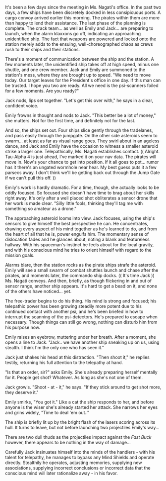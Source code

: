 It's been a few days since the meeting in Ms. Nagati's office. In the past two days, a few ships have been discretely docked in less consipicuous ports. A cargo convoy arrived earlier this morning. The pirates within them are more than happy to lend their assistance. The last phase of the planning is complete. The crack team... as well as Emily and Jack... are preparing to launch, when the alarm klaxxons go off, indicating an approaching unidentified ship. The fact that weapons are powered and locked onto the station merely adds to the ensuing, well-choreographed chaos as crews rush to their ships and their stations.

There's a moment of communication between the ship and the station. A few moments later, the unidentified ship takes off at high speed, minus one shuttle, and one crew member. Jack and Emily are summoned to the station's mess, where they are brought up to speed. "We need to move today. Our target leaves for the President's office in one day. If this man can be trusted. I hope you two are ready. All we need is the psi-scanners foiled for a few moments. Are you ready?"

Jack nods, lips set together. "Let's get this over with," he says in a clear, confident voice.

Emily frowns in thought and nods to Jack. "This better be a lot of money," she mutters. Not for the first time, and definitely not for the last.

And so, the ships set out. Four ships slice gently through the tradelanes, and pass easily through the jumpgate. On the other side asteroids seem to swarm... at least as far as visual range goes. They swirl about in an ageless dance, and Jack and Emily have the occasion to witness a smaller asteroid strike a larger one. Telepathically, Ms. Nagati establishes contact. (( Alright. Tau-Alpha 4 is just ahead, I've marked it on your nav data. The pirates will move in. Now's your chance to get into position. If it all goes to pot... rumor has it there's an ungated wormhole near hear. My best guess puts it a few parsecs away. I don't think we'll be getting back out through the Jump Gate if we can't pull this off. ))

Emily's work is hardly dramatic. For a time, though, she actually looks to be oddly focused. So focused she doesn't have time to brag about her skills right away. It's only after a well placed shot obliterates a sensor drone that her work is made clear. "Silly little fools, thinking they'll tag me with something so amateur as a drone."

The approaching asteroid looms into view. Jack focuses, using the ship's sensors to give himself the best perspective he can. He concentrates, drawing every aspect of his mind together as he's learned to do, and from the heart of all that he is, power engulfs him. The momentary sense of dislocation fades and he glances about, noting a blank and featureless hallway. With his spaceman's instinct he feels about for the local gravity, and with his conscious mind he tries to orient himself with regard to the mission goals.

Alarms blare, then the station rocks as the pirate ships strafe the asteroid. Emily will see a small swarm of combat shuttles launch and chase after the pirates, and moments later, the commando ship docks. (( It's time Jack )) Ms. Nagati conveys. And then, briefly, as though flickering in and out of sensor range, another ship appears. It's hard to get a bead on it, and none of the others have noticed... yet.

The free-trader begins to do his thing. His mind is strong and focused; his telepathic power has been growing steadily more potent due to his continued contact with another psi, and he's been briefed in how to interrupt the scanning of the psi-detectors. He's prepared to escape when necessary. Though things can still go wrong, nothing can disturb him from his purpose now.

Emily raises an eyebrow, muttering under her breath. After a moment, she opens a line to Jack. "Jack.. we have another ship sneaking up on us, using stealth. I think I'm the only one who has seen it."

Jack just shakes his head at this distraction. "Then shoot it," he replies testily, returning his full attention to the telepathy at hand.

"Is that an order, sir?" asks Emily. She's already preparing herself mentally for it. People get shot? Whatever. As long as she's not one of them.

Jack growls. "Shoot - at - it," he says. "If they stick around to get shot more, they deserve it."

Emily smirks, "You got it." Like a cat the ship responds to her, and before anyone is the wiser she's already started her attack. She narrows her eyes and grins widely, "Time to deal 'em out.."

The ship is briefly lit up by the bright flash of the lasers scoring across its hull. It turns to leave, but not before launching two projectiles Emily's way...

There are two dull thuds as the projectiles impact against the _Fast Buck_ however, there appears to be nothing in the way of damage...

Carefully Jack insinuates himself into the minds of the handlers - with his talent for telepathy, he manages to bypass any Mind Shields and operate directly. Stealthily he operates, adjusting memories, supplying new associations, supplying incorrect conclusions or incorrect data that the conscious mind will later rationalize away - in his favor.